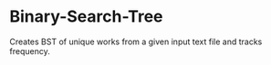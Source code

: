 # Binary-Search-Tree
 Creates BST of unique works from a given input text file and tracks frequency.
